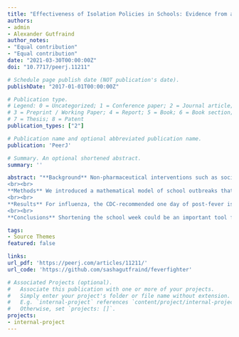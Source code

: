 ```yaml
---
title: "Effectiveness of Isolation Policies in Schools: Evidence from a Mathematical Model of Influenza and COVID-19"
authors:
- admin
- Alexander Gutfraind
author_notes:
- "Equal contribution"
- "Equal contribution"
date: "2021-03-30T00:00:00Z"
doi: "10.7717/peerj.11211"

# Schedule page publish date (NOT publication's date).
publishDate: "2017-01-01T00:00:00Z"

# Publication type.
# Legend: 0 = Uncategorized; 1 = Conference paper; 2 = Journal article;
# 3 = Preprint / Working Paper; 4 = Report; 5 = Book; 6 = Book section;
# 7 = Thesis; 8 = Patent
publication_types: ["2"]

# Publication name and optional abbreviated publication name.
publication: 'PeerJ'

# Summary. An optional shortened abstract.
summary: ''

abstract: "**Background** Non-pharmaceutical interventions such as social distancing, school closures and travel restrictions are often implemented to control outbreaks of infectious diseases. For influenza in schools, the Center of Disease Control (CDC) recommends that febrile students remain isolated at home until they have been fever-free for at least one day and a related policy is recommended for SARS-CoV-2 (COVID-19). Other authors proposed using a school week of four or fewer days of in-person instruction for all students to reduce transmission. However, there is limited evidence supporting the effectiveness of these interventions.
<br><br>
**Methods** We introduced a mathematical model of school outbreaks that considers both intervention methods. Our model accounts for the school structure and schedule, as well as the time-progression of fever symptoms and viral shedding. The model was validated on outbreaks of seasonal and pandemic influenza and COVID-19 in schools. It was then used to estimate the outbreak curves and the proportion of the population infected (attack rate) under the proposed interventions.
<br><br>
**Results** For influenza, the CDC-recommended one day of post-fever isolation can reduce the attack rate by a median (interquartile range) of 29 (13–59)%. With 2 days of post-fever isolation the attack rate could be reduced by 70 (55–85)%. Alternatively, shortening the school week to 4 and 3 days reduces the attack rate by 73 (64–88)% and 93 (91–97)%, respectively. For COVID-19, application of post-fever isolation policy was found to be less effective and reduced the attack rate by 10 (5–17)% for a 2-day isolation policy and by 14 (5–26)% for 14 days. A 4-day school week would reduce the median attack rate in a COVID-19 outbreak by 57 (52–64)%, while a 3-day school week would reduce it by 81 (79–83)%. In both infections, shortening the school week significantly reduced the duration of outbreaks.
<br><br>
**Conclusions** Shortening the school week could be an important tool for controlling influenza and COVID-19 in schools and similar settings. Additionally, the CDC-recommended post-fever isolation policy for influenza could be enhanced by requiring two days of isolation instead of one."

tags:
- Source Themes
featured: false

links:
url_pdf: 'https://peerj.com/articles/11211/'
url_code: 'https://github.com/sashagutfraind/feverfighter'

# Associated Projects (optional).
#   Associate this publication with one or more of your projects.
#   Simply enter your project's folder or file name without extension.
#   E.g. `internal-project` references `content/project/internal-project/index.md`.
#   Otherwise, set `projects: []`.
projects:
- internal-project
---
```

